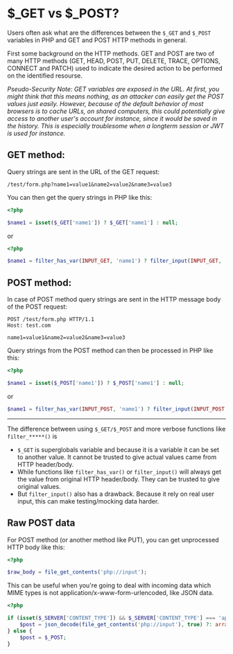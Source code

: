# $\_GET vs $\_POST?

Users often ask what are the differences between the `$_GET` and `$_POST` variables in PHP and GET and POST HTTP methods in general.

First some background on the HTTP methods. GET and POST are two of many HTTP methods (GET, HEAD, POST, PUT, DELETE, TRACE, OPTIONS, CONNECT and PATCH)
used to indicate the desired action to be performed on the identified resourse.

*Pseudo-Security Note: GET variables are exposed in the URL. At first, you might think that this means nothing, as an attacker can easily get the POST values just easily. However, because of the default behavior of most browsers is to cache URLs, on shared computers, this could potentially give access to another user's account for instance, since it would be saved in the history. This is especially troublesome when a longterm session or JWT is used for instance.*

## GET method:

Query strings are sent in the URL of the GET request:

```text
/test/form.php?name1=value1&name2=value2&name3=value3
```

You can then get the query strings in PHP like this:

```php
<?php

$name1 = isset($_GET['name1']) ? $_GET['name1'] : null;
```

or

```php
<?php

$name1 = filter_has_var(INPUT_GET, 'name1') ? filter_input(INPUT_GET, 'name1', FILTER_SANITIZE_STRING) : null;
```

## POST method:

In case of POST method query strings are sent in the HTTP message body of the POST request:

```text
POST /test/form.php HTTP/1.1
Host: test.com

name1=value1&name2=value2&name3=value3
```

Query strings from the POST method can then be processed in PHP like this:

```php
<?php

$name1 = isset($_POST['name1']) ? $_POST['name1'] : null;
```

or

```php
$name1 = filter_has_var(INPUT_POST, 'name1') ? filter_input(INPUT_POST, 'name1', FILTER_SANITIZE_STRING) : null;
```

---

The difference between using `$_GET/$_POST` and more verbose functions like `filter_*****()` is
- `$_GET` is superglobals variable and because it is a variable it can be set to another value. It cannot be trusted to give actual values came from HTTP header/body.
- While functions like `filter_has_var()` or `filter_input()` will always get the value from original HTTP header/body. They can be trusted to give original values.
- But `filter_input()` also has a drawback. Because it rely on real user input, this can make testing/mocking data harder.

## Raw POST data

For POST method (or another method like PUT), you can get unprocessed HTTP body like this:

```php
<?php

$raw_body = file_get_contents('php://input');
```

This can be useful when you're going to deal with incoming data which MIME types is not application/x-www-form-urlencoded, like JSON data.

```php
<?php

if (isset($_SERVER['CONTENT_TYPE']) && $_SERVER['CONTENT_TYPE'] === 'application/json') {
    $post = json_decode(file_get_contents('php://input'), true) ?: array();
} else {
    $post = $_POST;
}
```

